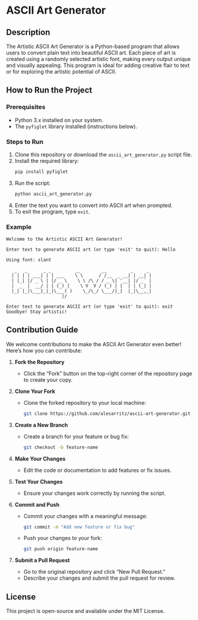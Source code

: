 # ASCII Art Generator

## Description
The Artistic ASCII Art Generator is a Python-based program that allows users to convert plain text into beautiful ASCII art. Each piece of art is created using a randomly selected artistic font, making every output unique and visually appealing. This program is ideal for adding creative flair to text or for exploring the artistic potential of ASCII.

## How to Run the Project
### Prerequisites
- Python 3.x installed on your system.
- The `pyfiglet` library installed (instructions below).

### Steps to Run
1. Clone this repository or download the `ascii_art_generator.py` script file.
2. Install the required library:
   ```bash
   pip install pyfiglet
   ```
3. Run the script:
   ```bash
   python ascii_art_generator.py
   ```
4. Enter the text you want to convert into ASCII art when prompted.
5. To exit the program, type `exit`.

### Example
```plaintext
Welcome to the Artistic ASCII Art Generator!

Enter text to generate ASCII art (or type 'exit' to quit): Hello

Using font: slant

   _   _      _ _         __        __         _     _ 
  | | | | ___| | | ___    \ \      / /__  _ __| | __| |
  | |_| |/ _ \ | |/ _ \    \ \ /\ / / _ \| '__| |/ _` |
  |  _  |  __/ | | (_) |    \ V  V / (_) | |  | | (_| |
  |_| |_|\___|_|_|\___( )    \_/\_/ \___/|_|  |_|\__,_|
                     |/                                 

Enter text to generate ASCII art (or type 'exit' to quit): exit
Goodbye! Stay artistic!
```

## Contribution Guide
We welcome contributions to make the ASCII Art Generator even better! Here’s how you can contribute:

1. **Fork the Repository**
   - Click the “Fork” button on the top-right corner of the repository page to create your copy.

2. **Clone Your Fork**
   - Clone the forked repository to your local machine:
     ```bash
     git clone https://github.com/alesarritz/ascii-art-generator.git
     ```

3. **Create a New Branch**
   - Create a branch for your feature or bug fix:
     ```bash
     git checkout -b feature-name
     ```

4. **Make Your Changes**
   - Edit the code or documentation to add features or fix issues.

5. **Test Your Changes**
   - Ensure your changes work correctly by running the script.

6. **Commit and Push**
   - Commit your changes with a meaningful message:
     ```bash
     git commit -m "Add new feature or fix bug"
     ```
   - Push your changes to your fork:
     ```bash
     git push origin feature-name
     ```

7. **Submit a Pull Request**
   - Go to the original repository and click “New Pull Request.”
   - Describe your changes and submit the pull request for review.

## License
This project is open-source and available under the MIT License.

